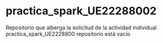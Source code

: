 # practica_spark_UE22288002
Repositorio que alberga la solicitud de la actividad individual practica_spark_UE2228800
repositorio está vacío
